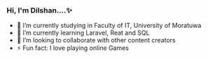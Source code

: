 
  ### Hi, I'm Dilshan....✨
 

- 🔭 I’m currently studying in Faculty of IT, University of Moratuwa
- 🌱 I’m currently learning Laravel, Reat and SQL
- 👯 I’m looking to collaborate with other content creators
- ⚡ Fun fact: I love playing online Games
